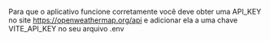 Para que o aplicativo funcione corretamente você deve obter uma API_KEY no site https://openweathermap.org/api e adicionar ela a uma chave VITE_API_KEY no seu arquivo .env
